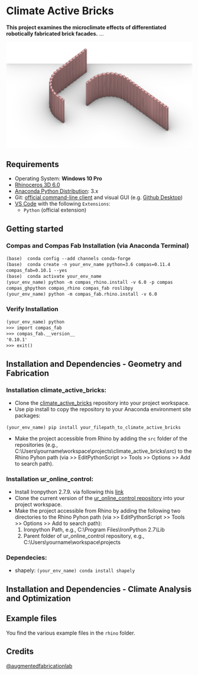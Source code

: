 
# Climate Active Bricks


**This project examines the microclimate effects of differentiated robotically fabricated brick facades.** ...

![Brickwall Example 2](/docs/images/brickwall_ex2.jpg)


## Requirements

* Operating System: **Windows 10 Pro**
* [Rhinoceros 3D 6.0](https://www.rhino3d.com/)
* [Anaconda Python Distribution](https://www.anaconda.com/download/): 3.x
* Git: [official command-line client](https://git-scm.com/) and visual GUI (e.g. [Github Desktop](https://desktop.github.com/))
* [VS Code](https://code.visualstudio.com/) with the following `Extensions`:
  * `Python` (official extension)


## Getting started

### Compas and Compas Fab Installation (via Anaconda Terminal)
    
    (base)  conda config --add channels conda-forge
    (base)  conda create -n your_env_name python=3.6 compas=0.11.4 compas_fab=0.10.1 --yes
    (base)  conda activate your_env_name
    (your_env_name) python -m compas_rhino.install -v 6.0 -p compas compas_ghpython compas_rhino compas_fab roslibpy
    (your_env_name) python -m compas_fab.rhino.install -v 6.0
    
### Verify Installation

    (your_env_name) python
    >>> import compas_fab
    >>> compas_fab.__version__
    '0.10.1'
    >>> exit()


## Installation and Dependencies - Geometry and Fabrication

### Installation climate_active_bricks:

* Clone the [climate_active_bricks](https://github.com/augmentedfabricationlab/climate_active_bricks) repository into your project workspace.
* Use pip install to copy the repository to your Anaconda environment site packages: 

`(your_env_name) pip install your_filepath_to_climate_active_bricks`        

* Make the project accessible from Rhino by adding the `src` folder of the repositories (e.g., C:\Users\yourname\workspace\projects\climate_active_bricks\src) to the Rhino Pyhon path (via >> EditPythonScript >> Tools >> Options >> Add to search path).

### Installation ur_online_control:

* Install Ironpython 2.7.9. via following this [link](https://github.com/IronLanguages/ironpython2/releases/tag/ipy-2.7.9)
* Clone the current version of the [ur_online_control repository](https://github.com/augmentedfabricationlab/ur_online_control) 
into your project workspace.
* Make the project accessible from Rhino by adding the following two directories to the Rhino Pyhon path (via >> EditPythonScript >> Tools >> Options >> Add to search path):
    1. Ironpython Path, e.g., C:\Program Files\IronPython 2.7\Lib
    2. Parent folder of ur_online_control repository, e.g., C:\Users\yourname\workspace\projects

### Dependecies:

* shapely: `(your_env_name) conda install shapely`


## Installation and Dependencies - Climate Analysis and Optimization


## Example files

You find the various example files in the `rhino` folder.


Credits
-------------

[@augmentedfabricationlab](https://github.com/augmentedfabricationlab)
